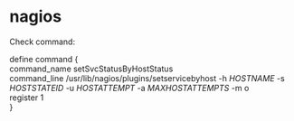 nagios
======

Check command: 

define command {  
        command_name  setSvcStatusByHostStatus  
        command_line  /usr/lib/nagios/plugins/setservicebyhost -h $HOSTNAME$ -s $HOSTSTATEID$ -u $HOSTATTEMPT$ -a $MAXHOSTATTEMPTS$ -m o  
        register 1  
}  
